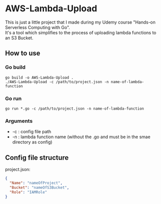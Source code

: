 # AWS-Lambda-Upload
This is just a little project that I made during my Udemy course "Hands-on Serverless Computing with Go".  
It's a tool which simplifies to the process of uploading lambda functions to an S3 Bucket.
## How to use
### Go build
```shell script
go build -o AWS-Lambda-Upload .
./AWS-Lambda-Upload -c /path/to/project.json -n name-of-lambda-function 
```

### Go run
```shell script
go run *.go -c /path/to/project.json -n name-of-lambda-function 
```

### Arguments
- -c : config file path 
- -n : lambda function name (without the .go and must be in the smae directory as config)


## Config file structure
project.json:
```json
{
  "Name": "nameOfProject",
  "Bucket": "nameOfS3Bucket",
  "Role": "IAMRole"
}
```